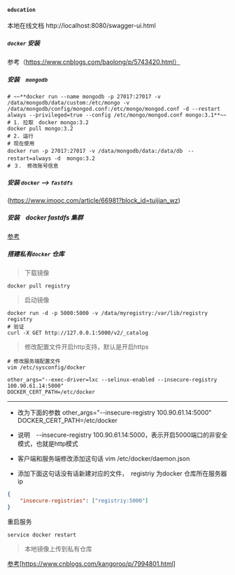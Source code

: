 #### `education`
本地在线文档 http://localhost:8080/swagger-ui.html

##### `docker` 安装
参考（https://www.cnblogs.com/baolong/p/5743420.html）

##### 安装　`mongodb`
```shell
# ~~**docker run --name mongodb -p 27017:27017 -v /data/mongodb/data/custom:/etc/mongo -v /data/mongodb/config/mongod.conf:/etc/mongo/mongod.conf -d --restart always --privileged=true --config /etc/mongo/mongod.conf mongo:3.1**~~
# 1. 拉取　docker mongo:3.2
docker pull mongo:3.2
# 2. 运行
# 现在使用
docker run -p 27017:27017 -v /data/mongodb/data:/data/db　--restart=always -d  mongo:3.2　
# ３． 修改账号信息

``` 

##### 安装 `docker` --> `fastdfs`

(https://www.imooc.com/article/66981?block_id=tuijian_wz)

##### 安装　docker fastdfs 集群
[参考](http://www.voidcn.com/article/p-henmynqs-boc.html)

##### 搭建私有`docker` 仓库

> 下载镜像

```shell
docker pull registry
```

> 启动镜像

```shell
docker run -d -p 5000:5000 -v /data/myregistry:/var/lib/registry registry
# 验证
curl -X GET http://127.0.0.1:5000/v2/_catalog
```

> 修改配置文件开启http支持，默认是开启https

```shell
# 修改服务端配置文件
vim /etc/sysconfig/docker

other_args="--exec-driver=lxc --selinux-enabled --insecure-registry 100.90.61.14:5000"
DOCKER_CERT_PATH=/etc/docker
```
------------------------------
* 改为下面的参数
other_args="--insecure-registry 100.90.61.14:5000"
DOCKER_CERT_PATH=/etc/docker
* 说明　--insecure-registry 100.90.61.14:5000，表示开启5000端口的非安全模式，也就是http模式

* 客户端和服务端修改添加这句话
vim /etc/docker/daemon.json
* 添加下面这句话没有话新建对应的文件，　registriy 为docker 仓库所在服务器ip
```json
{
    "insecure-registries": ["registriy:5000"]
}
```

重启服务　
```shell
service docker restart
```
> 本地镜像上传到私有仓库

[参考](https://www.cnblogs.com/kangoroo/p/7994801.html)[https://www.cnblogs.com/kangoroo/p/7994801.html]

